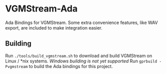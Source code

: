 VGMStream-Ada
=============

Ada Bindings for VGMStream. Some extra convenience features, like WAV export, are included to make integration easier.

Building
--------

Run `./tools/build_vgmstream.sh` to download and build VGMStream on Linux / \*nix systems.
*Windows building is not yet supported*
Run `gprbuild -Pvgmstream` to build the Ada bindings for this project.
